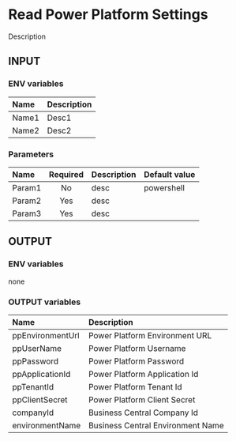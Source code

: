 # Read Power Platform Settings

Description

## INPUT

### ENV variables

| Name | Description |
| :-- | :-- |
| Name1 | Desc1 |
| Name2 | Desc2 |

### Parameters

| Name | Required | Description | Default value |
| :-- | :-: | :-- | :-- |
| Param1 | No  | desc | powershell |
| Param2 | Yes | desc | |
| Param3 | Yes | desc | |

## OUTPUT

### ENV variables

none

### OUTPUT variables

| Name | Description |
| :-- | :-- |
| ppEnvironmentUrl | Power Platform Environment URL |
| ppUserName | Power Platform Username |
| ppPassword | Power Platform Password |
| ppApplicationId | Power Platform Application Id |
| ppTenantId | Power Platform Tenant Id |
| ppClientSecret | Power Platform Client Secret |
| companyId | Business Central Company Id |
| environmentName | Business Central Environment Name |
